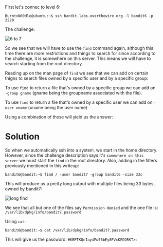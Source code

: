 First let's connec to level 6:  
```
BurntxN00dle@ubuntu:~$ ssh bandit.labs.overthewire.org -l bandit6 -p 2220
```
The challenge:

![6 to 7](https://user-images.githubusercontent.com/41026969/50057925-46913680-013f-11e9-85b9-c601eb2f170c.png)  

So we see that we will have to use the ```find``` command again, although this time there are more restrictions
and things to search for since according to the challenge, it is somewhere on this server. This means 
we will have to search starting from the root directory.

Reading up on the man page of ```find``` we see that we can add on certain thigns to search files owned by a specific
user and by a specific group:

To use ```find``` to return a file that's owned by a specific group we can add on ```-group gname``` (gname being the groupname
associated with the file).

To use ```find``` to return a file that's owned by a specific user we can add on ```-user uname``` (uname being the user name)

Using a combination of these will yield us the answer:

# Solution

So when we automatically ssh into a system, we start in the home directory. However, since the challenge description
says it's ```somewhere on this server``` we must start the ```find``` in the root directory. Also, adding in the
filters previously mentioned in this writeup:

```
bandit6@bandit:~$ find / -user bandit7 -group bandit6 -size 33c
```
This will produce us a pretty long output with multiple files being 33 bytes, owned by bandit7:

![long find](https://user-images.githubusercontent.com/41026969/50058129-1b5c1680-0142-11e9-915d-cdb3778204b6.png)

We see that all but one of the files say ```Permission denied``` and the one file is: ```/var/lib/dpkg/info/bandit7.password```

Using ```cat```: 

```
bandit6@bandit:~$ cat /var/lib/dpkg/info/bandit7.password
```

This will give us the password: ```HKBPTKQnIay4Fw76bEy8PVxKEDQRKTzs```
